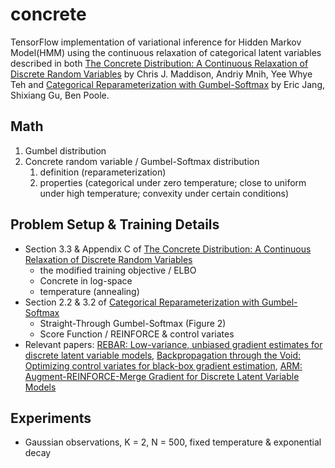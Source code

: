 # concrete

TensorFlow implementation of variational inference for Hidden Markov Model(HMM) using the continuous relaxation of categorical latent variables described in both [The Concrete Distribution: A Continuous Relaxation of Discrete Random Variables](https://arxiv.org/abs/1611.00712) by Chris J. Maddison, Andriy Mnih, Yee Whye Teh and [Categorical Reparameterization with Gumbel-Softmax](https://arxiv.org/abs/1611.01144) by Eric Jang, Shixiang Gu, Ben Poole.

## Math
1. Gumbel distribution
2. Concrete random variable / Gumbel-Softmax distribution
    1. definition (reparameterization)
    2. properties (categorical under zero temperature; close to uniform under high temperature; convexity under certain conditions)

## Problem Setup & Training Details
- Section 3.3 & Appendix C of [The Concrete Distribution: A Continuous Relaxation of Discrete Random Variables](https://arxiv.org/abs/1611.00712)
    - the modified training objective / ELBO
    - Concrete in log-space
    - temperature (annealing)
- Section 2.2 & 3.2 of [Categorical Reparameterization with Gumbel-Softmax](https://arxiv.org/abs/1611.01144)
    - Straight-Through Gumbel-Softmax (Figure 2)
    - Score Function / REINFORCE & control variates
- Relevant papers: [REBAR: Low-variance, unbiased gradient estimates for discrete latent variable models](https://arxiv.org/abs/1703.07370), [Backpropagation through the Void: Optimizing control variates for black-box gradient estimation](https://arxiv.org/abs/1711.00123), [ARM: Augment-REINFORCE-Merge Gradient for Discrete Latent Variable Models](https://arxiv.org/abs/1807.11143)

## Experiments
- Gaussian observations, K = 2, N = 500, fixed temperature & exponential decay
